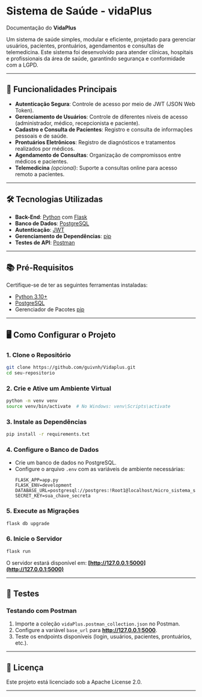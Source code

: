 # Sistema de Saúde - vidaPlus

Documentação do **VidaPlus**

Um sistema de saúde simples, modular e eficiente, projetado para gerenciar usuários, pacientes, prontuários, agendamentos e consultas de telemedicina. Este sistema foi desenvolvido para atender clínicas, hospitais e profissionais da área de saúde, garantindo segurança e conformidade com a LGPD.

---

## 🚀 Funcionalidades Principais

- **Autenticação Segura**: Controle de acesso por meio de JWT (JSON Web Token).
- **Gerenciamento de Usuários**: Controle de diferentes níveis de acesso (administrador, médico, recepcionista e paciente).
- **Cadastro e Consulta de Pacientes**: Registro e consulta de informações pessoais e de saúde.
- **Prontuários Eletrônicos**: Registro de diagnósticos e tratamentos realizados por médicos.
- **Agendamento de Consultas**: Organização de compromissos entre médicos e pacientes.
- **Telemedicina** *(opcional)*: Suporte a consultas online para acesso remoto a pacientes.

---

## 🛠️ Tecnologias Utilizadas

- **Back-End**: [Python](https://www.python.org/) com [Flask](https://flask.palletsprojects.com/)
- **Banco de Dados**: [PostgreSQL](https://www.postgresql.org/)
- **Autenticação**: [JWT](https://jwt.io/)
- **Gerenciamento de Dependências**: [pip](https://pypi.org/project/pip/)
- **Testes de API**: [Postman](https://www.postman.com/)

---

## 📚 Pré-Requisitos

Certifique-se de ter as seguintes ferramentas instaladas:

- [Python 3.10+](https://www.python.org/downloads/)
- [PostgreSQL](https://www.postgresql.org/download/)
- Gerenciador de Pacotes [pip](https://pip.pypa.io/en/stable/installation/)

---

## 🖥️ Como Configurar o Projeto

### 1. Clone o Repositório
```bash
git clone https://github.com/guivnh/Vidaplus.git
cd seu-repositorio
```

### 2. Crie e Ative um Ambiente Virtual
```bash
python -m venv venv
source venv/bin/activate  # No Windows: venv\Scripts\activate
```

### 3. Instale as Dependências
```bash
pip install -r requirements.txt
```

### 4. Configure o Banco de Dados
- Crie um banco de dados no PostgreSQL.
- Configure o arquivo `.env` com as variáveis de ambiente necessárias:
  ```env
  FLASK_APP=app.py
  FLASK_ENV=development
  DATABASE_URL=postgresql://postgres:!Root1@localhost/micro_sistema_saude
  SECRET_KEY=sua_chave_secreta
  ```

### 5. Execute as Migrações
```bash
flask db upgrade
```

### 6. Inicie o Servidor
```bash
flask run
```

O servidor estará disponível em: **[http://127.0.0.1:5000](http://127.0.0.1:5000)**

---

## 🧪 Testes

### Testando com Postman
1. Importe a coleção `vidaPlus.postman_collection.json` no Postman.
2. Configure a variável `base_url` para **http://127.0.0.1:5000**.
3. Teste os endpoints disponíveis (login, usuários, pacientes, prontuários, etc.).

---

## 📄 Licença

Este projeto está licenciado sob a Apache License 2.0.

---